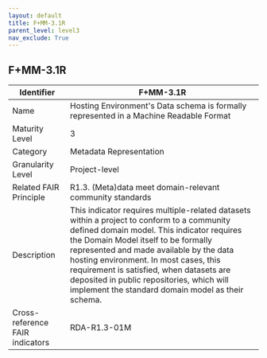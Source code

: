 ```yaml
---
layout: default
title: F+MM-3.1R
parent_level: level3
nav_exclude: True
---
```


## F+MM-3.1R

| Identifier | F+MM-3.1R |
| --------- | ----------|
| Name | Hosting Environment's Data schema is formally represented in a Machine Readable Format |
| Maturity Level | 3 |
| Category | Metadata Representation |
| Granularity Level | Project-level |
| Related FAIR Principle | R1.3. (Meta)data meet domain-relevant community standards |
| Description |  This indicator requires multiple-related datasets within a project to conform to a community defined domain model. This indicator requires the Domain Model itself to be formally represented and made available by the data hosting environment. In most cases, this requirement is satisfied, when datasets are deposited in public repositories, which will implement the standard domain model as their schema.   |
| Cross-reference FAIR indicators | RDA-R1.3-01M |
